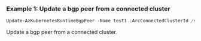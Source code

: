 ### Example 1: Update a bgp peer from a connected cluster
```powershell
Update-AzKubernetesRuntimeBgpPeer -Name test1 -ArcConnectedClusterId /subscriptions/00000000-1111-2222-3333-444444444444/resourceGroups/example/providers/Microsoft.Kubernetes/connectedClusters/cluster1 -MyAsn 10000 -PeerAsn 20000 -PeerAddress 192.168.50.2
```

Update a bgp peer from a connected cluster.

